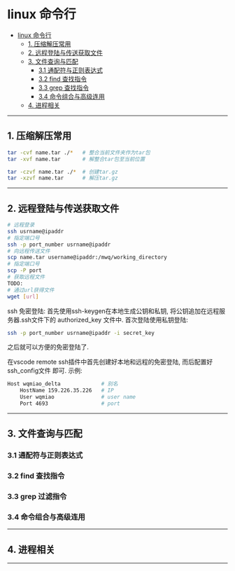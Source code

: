 # linux 命令行

<!-- TOC -->

- [linux 命令行](#linux-命令行)
  - [1. 压缩解压常用](#1-压缩解压常用)
  - [2. 远程登陆与传送获取文件](#2-远程登陆与传送获取文件)
  - [3. 文件查询与匹配](#3-文件查询与匹配)
    - [3.1 通配符与正则表达式](#31-通配符与正则表达式)
    - [3.2 find 查找指令](#32-find-查找指令)
    - [3.3 grep 查找指令](#33-grep-查找指令)
    - [3.4 命令组合与高级连用](#34-命令组合与高级连用)
  - [4. 进程相关](#4-进程相关)

<!-- /TOC -->

---

## 1. 压缩解压常用

```bash
tar -cvf name.tar ./*   # 整合当前文件夹作为tar包
tar -xvf name.tar       # 解整合tar包至当前位置

tar -czvf name.tar ./*  # 创建tar.gz
tar -xzvf name.tar      # 解压tar.gz
```

---

## 2. 远程登陆与传送获取文件

```bash
# 远程登录
ssh usrname@ipaddr
# 指定端口号
ssh -p port_number usrname@ipaddr
# 向远程传送文件
scp name.tar username@ipaddr:/mwq/working_directory
# 指定端口号
scp -P port
# 获取远程文件
TODO:
# 通过url获得文件
wget [url]
```

ssh 免密登陆:
首先使用ssh-keygen在本地生成公钥和私钥, 将公钥追加在远程服务器.ssh文件下的
authorized_key 文件中. 首次登陆使用私钥登陆:

```bash
ssh -p port_number usrname@ipaddr -i secret_key
```

之后就可以方便的免密登陆了.

在vscode remote ssh插件中首先创建好本地和远程的免密登陆, 而后配置好ssh_config文件
即可. 示例:

```bash
Host wqmiao_delta             # 别名
    HostName 159.226.35.226   # IP
    User wqmiao               # user name
    Port 4693                 # port
```

---

## 3. 文件查询与匹配

### 3.1 通配符与正则表达式

### 3.2 find 查找指令

### 3.3 grep 过滤指令

### 3.4 命令组合与高级连用

---

## 4. 进程相关

---
